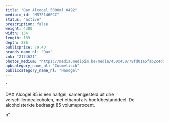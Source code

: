 ```yaml
---
title: "Dax Alcogel 5000ml 0492"
medipim_id: "M57F146ECC"
status: "active"
prescription: false
weight: 4380
width: 134
length: 189
depth: 286
publicprice: 79.40
brands_name_nl: "Dax"
cnk: "2174621"
photos_medium: "https://media.medipim.be/media/450x450/79fd01a5fab2c4dd4a6c22c967b3c80f492b2943.jpg"
apbcategory_name_nl: "Cosmetisch"
publiccategory_name_nl: "Handgel"
---
```

"<p>DAX Alcogel 85 is een halfgel, samengesteld uit drie verschillendealcoholen, met ethanol als hoofdbestanddeel. De alcoholsterkte bedraagt 85 volumeprocent.</p>n"
